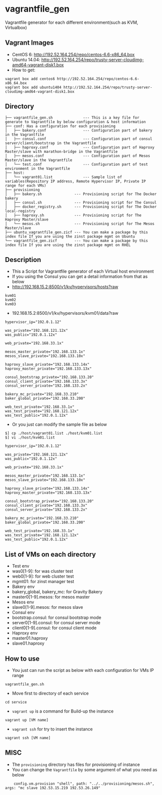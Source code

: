 # vagrantfile_gen
Vagrantfile generator for each different environment(such as KVM, Virtualbox)

## Vagrant Images
 * CentOS 6: http://192.52.164.254/repo/centos-6.6-x86_64.box
 * Ubuntu 14.04: http://192.52.164.254/repo/trusty-server-cloudimg-amd64-vagrant-disk1.box
 * How to get:
```
vagrant box add centos6 http://192.52.164.254/repo/centos-6.6-x86_64.box
vagrant box add ubuntu1404 http://192.52.164.254/repo/trusty-server-cloudimg-amd64-vagrant-disk1.box
```

## Directory
```
├── vagrantfile_gen.sh 				--- This is a key file for generate to Vagrantfile by below configuration & host information
├── conf: Has a configuration for each provisioning
│   ├── bakery.conf					--- Configuration part of bakery in the Vagrantfile
│   ├── consul.conf					--- Configuration part of consul server/client/bootstrap in the Vagrantfile
│   ├── haproxy.conf				--- Configuration part of Haproxy Master/slave with marathon-bridge in the Vagrantfile
│   ├── mesos.conf					--- Configuration part of Mesos Master/slave in the Vagrantfile
│   └── test.conf					--- Configuration part of test environment in the Vagrantfile
├── host: 
│   └── vagrant01.list				--- Sample list of variables(Repository IP address, Remote Hypervisor IP, Private IP range for each VMs)
├── provisioning
│   ├── bakery.sh				--- Provisioning script for The Docker bakery
│   ├── consul.sh				--- Provisioning script for The Consul
│   ├── docker_registry.sh		--- Provisioning script for The Docker local-registry
│   ├── haproxy.sh				--- Provisioning script for The Haproxy Master/slave
│   └── mesos.sh				--- Provisioning script for The Mesos Master/slave 
├── ubuntu_vagrantfile_gen.zicf --- You can make a package by this index file If you are using the zinst package mgmt on Ubuntu
└── vagrantfile_gen.zicf		--- You can make a package by this index file If you are using the zinst package mgmt on RHEL
```

## Description
* This a Script for Vagrantfile generator of each Virtual host environment
* If you using the Consul you can get a detail information from that as below
 * http://192.168.15.2:8500/v1/kv/hypervisors/hosts?raw
```
kvm01
kvm02
kvm03
```
 * 192.168.15.2:8500/v1/kv/hypervisors/kvm01/data?raw
```
hypervisor_ip="192.0.1.12"

was_private="192.168.121.12x"
was_public="192.0.1.12x"

web_private="192.168.33.1x"

mesos_master_private="192.168.133.1x"
mesos_slave_private="192.168.133.10x"

haproxy_slave_private="192.168.133.14x"
haproxy_master_private="192.168.133.13x"

consul_bootstrap_private="192.168.133.20"
consul_client_private="192.168.133.3x"
consul_server_private="192.168.133.2x"

bakery_mc_private="192.168.33.210"
baker_global_private="192.168.33.200"

web_test_private="192.168.33.1x"
was_test_private="192.168.121.12x"
was_test_public="192.0.1.12x"
```
* Or you just can modify the sample file as below
```
$] cp ./host/vagrant01.list ./host/kvm01.list
$] vi ./host/kvm01.list

hypervisor_ip="192.0.1.12"

was_private="192.168.121.12x"
was_public="192.0.1.12x"

web_private="192.168.33.1x"

mesos_master_private="192.168.133.1x"
mesos_slave_private="192.168.133.10x"

haproxy_slave_private="192.168.133.14x"
haproxy_master_private="192.168.133.13x"

consul_bootstrap_private="192.168.133.20"
consul_client_private="192.168.133.3x"
consul_server_private="192.168.133.2x"

bakery_mc_private="192.168.33.210"
baker_global_private="192.168.33.200"

web_test_private="192.168.33.1x"
was_test_private="192.168.121.12x"
was_test_public="192.0.1.12x"
```



## List of VMs on each directory

 * Test env
  * was0[1-9]: for was cluster test
  * web0[1-9]: for web cluster test
  * mgmt01: for zinst manager test
 * Bakery env
  * bakery_global, bakery_mc: for Gravity Bakery
  * master0[1-9].mesos: for mesos master
 * Mesos env
  * slave0[1-9].mesos: for mesos slave
 * Consul env
  * bootstrap.consul: for consul bootstrap mode
  * server0[1-9].consul: for consul server mode
  * client0[1-9].consul: for consul client mode
 * Haproxy env
  * master01.haproxy
  * slave01.haproxy

## How to use

 * You just can run the script as below with each configuration for VMs IP range
```
vagrantfile_gen.sh
```
 * Move first to directory of each service
```
cd service
```

 * `vagrant up` is a command for Build-up the instance
```
vagrant up [VM name]
```

 * `vagrant ssh`  for try to insert the instance
```
vagrant ssh [VM name]
```

## MISC
 * The `provisioning` directory has files for provisioning of instance
 * You can change the `Vagrantfile` by some argument of what you need as below
```
	config.vm.provision "shell", path: "../../provisioning/mesos.sh", args: "mc slave 192.53.15.219 192.53.26.149"
```









